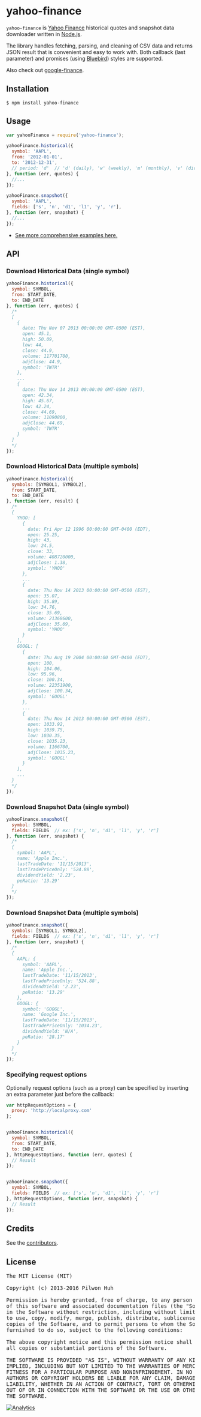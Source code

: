 # yahoo-finance

`yahoo-finance` is [Yahoo Finance](http://finance.yahoo.com/) historical quotes and snapshot data downloader written in [Node.js](http://nodejs.org/).

The library handles fetching, parsing, and cleaning of CSV data and returns JSON result that is convenient and easy to work with. Both callback (last parameter) and promises (using [Bluebird](https://github.com/petkaantonov/bluebird)) styles are supported.

Also check out [google-finance](https://github.com/pilwon/node-google-finance).


## Installation

    $ npm install yahoo-finance


## Usage

```js
var yahooFinance = require('yahoo-finance');

yahooFinance.historical({
  symbol: 'AAPL',
  from: '2012-01-01',
  to: '2012-12-31',
  // period: 'd'  // 'd' (daily), 'w' (weekly), 'm' (monthly), 'v' (dividends only)
}, function (err, quotes) {
  //...
});

yahooFinance.snapshot({
  symbol: 'AAPL',
  fields: ['s', 'n', 'd1', 'l1', 'y', 'r'],
}, function (err, snapshot) {
  //...
});
```

* [See more comprehensive examples here.](https://github.com/pilwon/node-yahoo-finance/tree/master/examples)


## API

### Download Historical Data (single symbol)

```js
yahooFinance.historical({
  symbol: SYMBOL,
  from: START_DATE,
  to: END_DATE
}, function (err, quotes) {
  /*
  [
    {
      date: Thu Nov 07 2013 00:00:00 GMT-0500 (EST),
      open: 45.1,
      high: 50.09,
      low: 44,
      close: 44.9,
      volume: 117701700,
      adjClose: 44.9,
      symbol: 'TWTR'
    },
    ...
    {
      date: Thu Nov 14 2013 00:00:00 GMT-0500 (EST),
      open: 42.34,
      high: 45.67,
      low: 42.24,
      close: 44.69,
      volume: 11090800,
      adjClose: 44.69,
      symbol: 'TWTR'
    }
  ]
  */
});
```

### Download Historical Data (multiple symbols)

```js
yahooFinance.historical({
  symbols: [SYMBOL1, SYMBOL2],
  from: START_DATE,
  to: END_DATE
}, function (err, result) {
  /*
  {
    YHOO: [
      {
        date: Fri Apr 12 1996 00:00:00 GMT-0400 (EDT),
        open: 25.25,
        high: 43,
        low: 24.5,
        close: 33,
        volume: 408720000,
        adjClose: 1.38,
        symbol: 'YHOO'
      },
      ...
      {
        date: Thu Nov 14 2013 00:00:00 GMT-0500 (EST),
        open: 35.07,
        high: 35.89,
        low: 34.76,
        close: 35.69,
        volume: 21368600,
        adjClose: 35.69,
        symbol: 'YHOO'
      }
    ],
    GOOGL: [
      {
        date: Thu Aug 19 2004 00:00:00 GMT-0400 (EDT),
        open: 100,
        high: 104.06,
        low: 95.96,
        close: 100.34,
        volume: 22351900,
        adjClose: 100.34,
        symbol: 'GOOGL'
      },
      ...
      {
        date: Thu Nov 14 2013 00:00:00 GMT-0500 (EST),
        open: 1033.92,
        high: 1039.75,
        low: 1030.35,
        close: 1035.23,
        volume: 1166700,
        adjClose: 1035.23,
        symbol: 'GOOGL'
      }
    ],
    ...
  }
  */
});
```

### Download Snapshot Data (single symbol)

```js
yahooFinance.snapshot({
  symbol: SYMBOL,
  fields: FIELDS  // ex: ['s', 'n', 'd1', 'l1', 'y', 'r']
}, function (err, snapshot) {
  /*
  {
    symbol: 'AAPL',
    name: 'Apple Inc.',
    lastTradeDate: '11/15/2013',
    lastTradePriceOnly: '524.88',
    dividendYield: '2.23',
    peRatio: '13.29'
  }
  */
});
```

### Download Snapshot Data (multiple symbols)

```js
yahooFinance.snapshot({
  symbols: [SYMBOL1, SYMBOL2],
  fields: FIELDS  // ex: ['s', 'n', 'd1', 'l1', 'y', 'r']
}, function (err, snapshot) {
  /*
  {
    AAPL: {
      symbol: 'AAPL',
      name: 'Apple Inc.',
      lastTradeDate: '11/15/2013',
      lastTradePriceOnly: '524.88',
      dividendYield: '2.23',
      peRatio: '13.29'
    },
    GOOGL: {
      symbol: 'GOOGL',
      name: 'Google Inc.',
      lastTradeDate: '11/15/2013',
      lastTradePriceOnly: '1034.23',
      dividendYield: 'N/A',
      peRatio: '28.17'
    }
  }
  */
});
```

### Specifying request options

Optionally request options (such as a proxy) can be specified by inserting an
extra parameter just before the callback:


```js
var httpRequestOptions = {
  proxy: 'http://localproxy.com'
};


yahooFinance.historical({
  symbol: SYMBOL,
  from: START_DATE,
  to: END_DATE
}, httpRequestOptions, function (err, quotes) {
  // Result
});


yahooFinance.snapshot({
  symbol: SYMBOL,
  fields: FIELDS  // ex: ['s', 'n', 'd1', 'l1', 'y', 'r']
}, httpRequestOptions, function (err, snapshot) {
  // Result
});
```

## Credits

  See the [contributors](https://github.com/pilwon/node-yahoo-finance/graphs/contributors).


## License

<pre>
The MIT License (MIT)

Copyright (c) 2013-2016 Pilwon Huh

Permission is hereby granted, free of charge, to any person obtaining a copy
of this software and associated documentation files (the "Software"), to deal
in the Software without restriction, including without limitation the rights
to use, copy, modify, merge, publish, distribute, sublicense, and/or sell
copies of the Software, and to permit persons to whom the Software is
furnished to do so, subject to the following conditions:

The above copyright notice and this permission notice shall be included in
all copies or substantial portions of the Software.

THE SOFTWARE IS PROVIDED "AS IS", WITHOUT WARRANTY OF ANY KIND, EXPRESS OR
IMPLIED, INCLUDING BUT NOT LIMITED TO THE WARRANTIES OF MERCHANTABILITY,
FITNESS FOR A PARTICULAR PURPOSE AND NONINFRINGEMENT. IN NO EVENT SHALL THE
AUTHORS OR COPYRIGHT HOLDERS BE LIABLE FOR ANY CLAIM, DAMAGES OR OTHER
LIABILITY, WHETHER IN AN ACTION OF CONTRACT, TORT OR OTHERWISE, ARISING FROM,
OUT OF OR IN CONNECTION WITH THE SOFTWARE OR THE USE OR OTHER DEALINGS IN
THE SOFTWARE.
</pre>

[![Analytics](https://ga-beacon.appspot.com/UA-47034562-15/node-yahoo-finance/readme?pixel)](https://github.com/pilwon/node-yahoo-finance)
